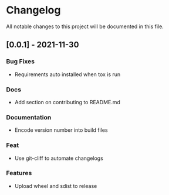 # Changelog
All notable changes to this project will be documented in this file.

## [0.0.1] - 2021-11-30

### Bug Fixes

- Requirements auto installed when tox is run

### Docs

- Add section on contributing to README.md

### Documentation

- Encode version number into build files

### Feat

- Use git-cliff to automate changelogs

### Features

- Upload wheel and sdist to release

<!-- generated by git-cliff -->
